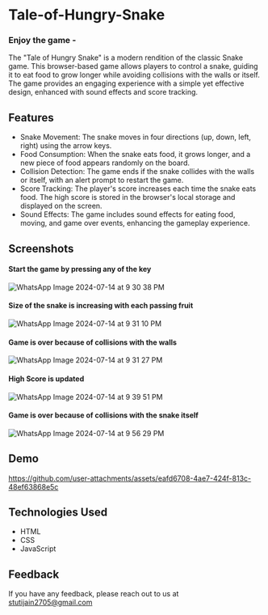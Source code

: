# Tale-of-Hungry-Snake

### Enjoy the game - 


The "Tale of Hungry Snake" is a modern rendition of the classic Snake game. This browser-based game allows players to control a snake, guiding it to eat food to grow longer while avoiding collisions with the walls or itself. The game provides an engaging experience with a simple yet effective design, enhanced with sound effects and score tracking.





## Features

- Snake Movement: The snake moves in four directions (up, down, left, right) using the arrow keys.
- Food Consumption: When the snake eats food, it grows longer, and a new piece of food appears randomly on the board.
- Collision Detection: The game ends if the snake collides with the walls or itself, with an alert prompt to restart the game.
- Score Tracking: The player's score increases each time the snake eats food. The high score is stored in the browser's local storage and displayed on the screen.
- Sound Effects: The game includes sound effects for eating food, moving, and game over events, enhancing the gameplay experience.







## Screenshots

#### Start the game by pressing any of the key
![WhatsApp Image 2024-07-14 at 9 30 38 PM](https://github.com/user-attachments/assets/754bf449-19d9-46d4-8a1d-d5fbb549962a)

#### Size of the snake is increasing with each passing fruit
![WhatsApp Image 2024-07-14 at 9 31 10 PM](https://github.com/user-attachments/assets/bda6e13a-bd07-497a-9646-af8199d73c04)


#### Game is over because of collisions with the walls 
![WhatsApp Image 2024-07-14 at 9 31 27 PM](https://github.com/user-attachments/assets/5172723c-88df-41c9-aead-f76d0ac4befc)

#### High Score is updated
![WhatsApp Image 2024-07-14 at 9 39 51 PM](https://github.com/user-attachments/assets/75fff68d-dad8-459d-b19c-64c8cf9b431d)

#### Game is over because of collisions with the snake itself

![WhatsApp Image 2024-07-14 at 9 56 29 PM](https://github.com/user-attachments/assets/dc459598-4d8f-4566-a0a7-810d02dd6e94)

## Demo


https://github.com/user-attachments/assets/eafd6708-4ae7-424f-813c-48ef63868e5c





## Technologies Used
- HTML
- CSS
- JavaScript

## Feedback

If you have any feedback, please reach out to us at stutijain2705@gmail.com
